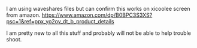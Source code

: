 I am using waveshares files but can confirm this works on xicoolee screen from amazon. https://www.amazon.com/dp/B0BPC3S3XS?psc=1&ref=ppx_yo2ov_dt_b_product_details

I am pretty new to all this stuff and probably will not be able to help trouble shoot. 
